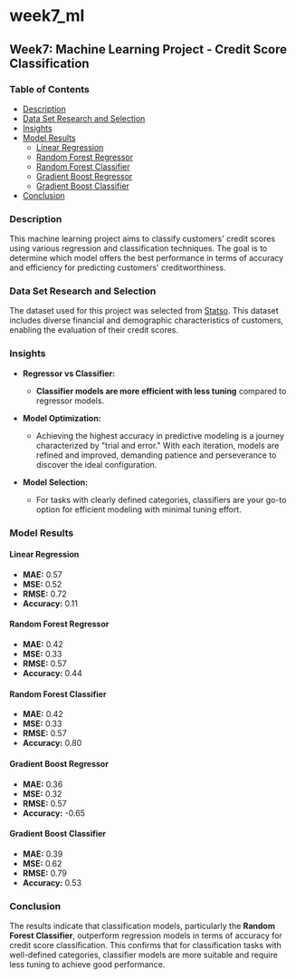 # week7_ml

## Week7: Machine Learning Project - Credit Score Classification

### Table of Contents
- [Description](#description)
- [Data Set Research and Selection](#data-set-research-and-selection)
- [Insights](#insights)
- [Model Results](#model-results)
  - [Linear Regression](#linear-regression)
  - [Random Forest Regressor](#random-forest-regressor)
  - [Random Forest Classifier](#random-forest-classifier)
  - [Gradient Boost Regressor](#gradient-boost-regressor)
  - [Gradient Boost Classifier](#gradient-boost-classifier)
- [Conclusion](#conclusion)


### Description

This machine learning project aims to classify customers' credit scores using various regression and classification techniques. The goal is to determine which model offers the best performance in terms of accuracy and efficiency for predicting customers' creditworthiness.

### Data Set Research and Selection

The dataset used for this project was selected from [Statso](https://statso.io/credit-score-classification-case-study/). This dataset includes diverse financial and demographic characteristics of customers, enabling the evaluation of their credit scores.

### Insights

- **Regressor vs Classifier:**
  - **Classifier models are more efficient with less tuning** compared to regressor models.

- **Model Optimization:**
  - Achieving the highest accuracy in predictive modeling is a journey characterized by "trial and error." With each iteration, models are refined and improved, demanding patience and perseverance to discover the ideal configuration.

- **Model Selection:**
  - For tasks with clearly defined categories, classifiers are your go-to option for efficient modeling with minimal tuning effort.

### Model Results

#### Linear Regression
- **MAE:** 0.57
- **MSE:** 0.52
- **RMSE:** 0.72
- **Accuracy:** 0.11

#### Random Forest Regressor
- **MAE:** 0.42
- **MSE:** 0.33
- **RMSE:** 0.57
- **Accuracy:** 0.44

#### Random Forest Classifier
- **MAE:** 0.42
- **MSE:** 0.33
- **RMSE:** 0.57
- **Accuracy:** 0.80

#### Gradient Boost Regressor
- **MAE:** 0.36
- **MSE:** 0.32
- **RMSE:** 0.57
- **Accuracy:** -0.65

#### Gradient Boost Classifier
- **MAE:** 0.39
- **MSE:** 0.62
- **RMSE:** 0.79
- **Accuracy:** 0.53

### Conclusion

The results indicate that classification models, particularly the **Random Forest Classifier**, outperform regression models in terms of accuracy for credit score classification. This confirms that for classification tasks with well-defined categories, classifier models are more suitable and require less tuning to achieve good performance.
